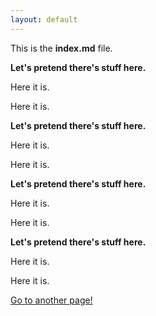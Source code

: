 ```yaml
---
layout: default
---
```


This is the **index.md** file.

**Let's pretend there's stuff here.**

Here it is.

Here it is.

**Let's pretend there's stuff here.**

Here it is.

Here it is.

**Let's pretend there's stuff here.**

Here it is.

Here it is.

**Let's pretend there's stuff here.**

Here it is.

Here it is.

[Go to another page!](./another-page.html)
